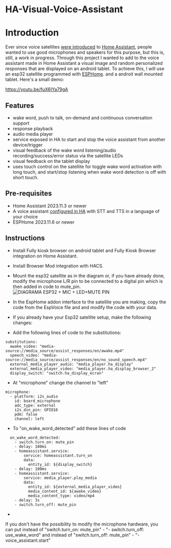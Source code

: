 # HA-Visual-Voice-Assistant

# Introduction

Ever since voice satellites [were introduced](https://www.home-assistant.io/blog/2023/04/27/year-of-the-voice-chapter-2/#composing-voice-assistants) to [Home Assistant](https://www.home-assistant.io/), people wanted to use good microphones and speakers for this purpose, but this is, still, a work in progress.
Through this project I wanted to add to the voice assistant made in Home Assistant a visual image and random personalized responses that are displayed on an android tablet.
To achieve this, I will use an esp32 satellite programmed with [ESPHome](https://www.esphome.io/). and a androit wall mounted tablet.
 Here's a small demo:

https://youtu.be/fuX6IYa79gA

## Features

- wake word, push to talk, on-demand and continuous conversation support
- response playback
- audio media player
- service exposed in HA to start and stop the voice assistant from another device/trigger
- visual feedback of the wake word listening/audio recording/success/error status via the satellite LEDs
- visual feedback on the tablet display
- uses touch control on the satellite for toggle wake word activation with long touch, and start/stop listening when wake word detection is off with short touch.

## Pre-requisites

- Home Assistant 2023.11.3 or newer
- A voice assistant [configured in HA](https://my.home-assistant.io/redirect/voice_assistants/) with STT and TTS in a language of your choice
- ESPHome 2023.11.6 or newer

## Instructions
- Install Fully kiosk browser on android tablet and Fully Kiosk Browser integration on Home Assistant.
- Install Browser Mod integration with HACS.
- Mount the esp32 satellite as in the diagram or, if you have already done, modify the microphone L/R pin to be connected to a digital pin which is then added in code to mute_pin.
![DIAGRAMA ESP32 + MIC + LED+MUTE PIN](https://github.com/relust/HA-Visual-Voice-Assistant/assets/71765276/ef8ceb16-26eb-4534-bd59-bb8b53847da5)

- In the EspHome addon interface to the satellite you are making, copy the code from the EspVoice file and and modify the code with your data.
- If you already have your Esp32 satellite setup, make the following changes:
- Add the following lines of code to the substitutions:
```
substitutions:
  awake_video: "media-source://media_source/assist_responses/en/awake.mp4"
  speech_video: "media-source://media_source/assist_responses/en/no_sound_speech.mp4" 
  external_media_player_audio: "media_player.ha_display"
  external_media_player_video: "media_player.ha_display_browser_2"
  display_switch: "switch.ha_display_ecran"
```
- At "microphone" change the channel to "left"
```
microphone:
  - platform: i2s_audio
    id: board_microphone
    adc_type: external
    i2s_din_pin: GPIO16
    pdm: false
    channel: left
```
- To "on_wake_word_detected" add these lines of code
```
  on_wake_word_detected:
    - switch.turn_on: mute_pin
    - delay: 100ms
    - homeassistant.service:  
        service: homeassistant.turn_on
        data: 
          entity_id: ${display_switch}      
    - delay: 100ms
    - homeassistant.service:        
        service: media_player.play_media
        data:
          entity_id: ${external_media_player_video}
          media_content_id: ${awake_video}
          media_content_type: video/mp4
    - delay: 3s      
    - switch.turn_off: mute_pin
```
- 
If you don't have the possibility to modify the microphone hardware, you can put instead of "switch.turn_on: mute_pin" - "- switch.turn_off: use_wake_word" and instead of "switch.turn_off: mute_pin" - "- voice_assistant.start"

